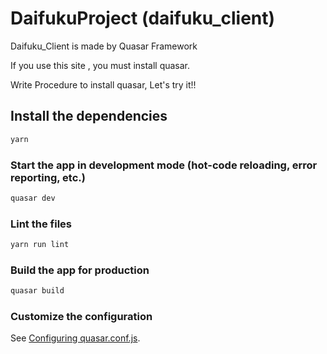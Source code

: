 # DaifukuProject (daifuku_client)

Daifuku_Client is made by Quasar Framework

If you use this site , you must install quasar.

Write Procedure to install quasar, Let's try it!!

## Install the dependencies
```bash
yarn
```

### Start the app in development mode (hot-code reloading, error reporting, etc.)
```bash
quasar dev
```

### Lint the files
```bash
yarn run lint
```

### Build the app for production
```bash
quasar build
```

### Customize the configuration
See [Configuring quasar.conf.js](https://quasar.dev/quasar-cli/quasar-conf-js).
